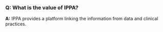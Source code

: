 ### Q: What is the value of IPPA?

**A:** IPPA provides a platform linking the information from data and clinical practices.



